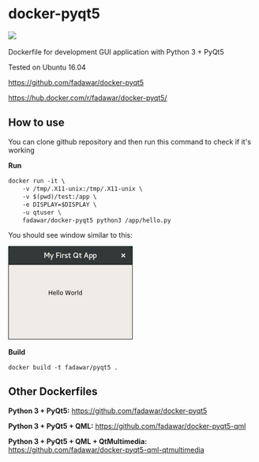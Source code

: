 # docker-pyqt5
[![](https://images.microbadger.com/badges/image/fadawar/docker-pyqt5.svg)](https://microbadger.com/images/fadawar/docker-pyqt5 "Get your own image badge on microbadger.com")

Dockerfile for development GUI application with Python 3 + PyQt5

Tested on Ubuntu 16.04

https://github.com/fadawar/docker-pyqt5

https://hub.docker.com/r/fadawar/docker-pyqt5/

## How to use
You can clone github repository and then run this command to check if it's working

**Run**
```
docker run -it \
    -v /tmp/.X11-unix:/tmp/.X11-unix \
    -v $(pwd)/test:/app \
    -e DISPLAY=$DISPLAY \
    -u qtuser \
    fadawar/docker-pyqt5 python3 /app/hello.py
```

You should see window similar to this:

![Screenshot](example-screenshot.png)

**Build**
```
docker build -t fadawar/pyqt5 .
```

## Other Dockerfiles
**Python 3 + PyQt5:**
https://github.com/fadawar/docker-pyqt5
 
**Python 3 + PyQt5 + QML:**
https://github.com/fadawar/docker-pyqt5-qml

**Python 3 + PyQt5 + QML + QtMultimedia:**
https://github.com/fadawar/docker-pyqt5-qml-qtmultimedia
